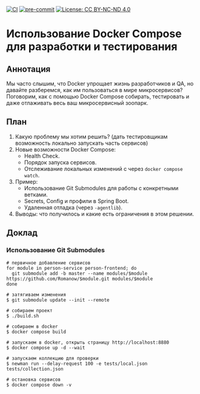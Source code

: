 [![CI](https://github.com/Romanow/local-dev-with-docker/actions/workflows/build.yml/badge.svg?branch=master)](https://github.com/Romanow/local-dev-with-docker/actions/workflows/build.yml)
[![pre-commit](https://img.shields.io/badge/pre--commit-enabled-brightgreen?logo=pre-commit)](https://github.com/pre-commit/pre-commit)
[![License: CC BY-NC-ND 4.0](https://img.shields.io/badge/License-CC%20BY--NC--ND%204.0-lightgrey.svg)](https://creativecommons.org/licenses/by-nc-nd/4.0/)

# Использование Docker Compose для разработки и тестирования

## Аннотация

Мы часто слышим, что Docker упрощает жизнь разработчиков и QA, но давайте разберемся, как им пользоваться в мире
микросервисов? Поговорим, как с помощью Docker Compose собирать, тестировать и даже отлаживать весь ваш микросервисный
зоопарк.

## План

1. Какую проблему мы хотим решить? (дать тестировщикам возможность локально запускать часть сервисов)
2. Новые возможности Docker Compose:
    * Health Check.
    * Порядок запуска сервисов.
    * Отслеживание локальных изменений с через `docker compose watch`.
3. Пример:
    * Использование Git Submodules для работы с конкретными ветками.
    * Secrets, Config и профили в Spring Boot.
    * Удаленная отладка (через `-agentlib`).
4. Выводы: что получилось и какие есть ограничения в этом решении.

## Доклад

### Использование Git Submodules

```shell
# первичное добавление сервисов
for module in person-service person-frontend; do
  git submodule add -b master --name modules/$module https://github.com/Romanow/$module.git modules/$module
done
```

```shell
# затягиваем изменения
$ git submodule update --init --remote

# собираем проект
$ ./build.sh

# собираем в docker
$ docker compose build

# запускаем в docker, открыть страницу http://localhost:8880
$ docker compose up -d --wait

# запускаем коллекцию для проверки
$ newman run --delay-request 100 -e tests/local.json tests/collection.json

# остановка сервисов
$ docker compose down -v
```
